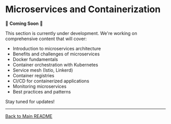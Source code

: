 # Microservices and Containerization

🚧 **Coming Soon** 🚧

This section is currently under development. We're working on comprehensive content that will cover:

- Introduction to microservices architecture
- Benefits and challenges of microservices
- Docker fundamentals
- Container orchestration with Kubernetes
- Service mesh (Istio, Linkerd)
- Container registries
- CI/CD for containerized applications
- Monitoring microservices
- Best practices and patterns

Stay tuned for updates!

---

[Back to Main README](./README.md)